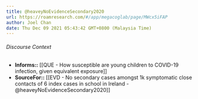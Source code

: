 ```yaml
---
title: @heaveyNoEvidenceSecondary2020
url: https://roamresearch.com/#/app/megacoglab/page/MWcx5iFAP
author: Joel Chan
date: Thu Dec 09 2021 05:43:42 GMT+0800 (Malaysia Time)
---
```




###### Discourse Context

- **Informs::** [[QUE - How susceptible are young children to COVID-19 infection, given equivalent exposure]]
- **SourceFor::** [[EVD - No secondary cases amongst 1k symptomatic close contacts of 6 index cases in school in Ireland - @heaveyNoEvidenceSecondary2020]]
